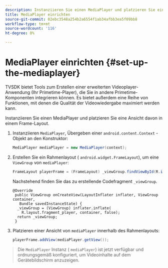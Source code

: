 ```yaml
---
description: Instanziieren Sie einen MediaPlayer und platzieren Sie eine Ansicht davon in einem Frame-Layout.
title: MediaPlayer einrichten
source-git-commit: 02ebc3548a254b2a6554f1ab34afbb3ea5f09bb8
workflow-type: tm+mt
source-wordcount: '116'
ht-degree: 0%

---
```


# MediaPlayer einrichten {#set-up-the-mediaplayer}

TVSDK bietet Tools zum Erstellen einer erweiterten Videoplayer-Anwendung (Ihr Primetime-Player), die Sie in andere Primetime-Komponenten integrieren können. Es bietet außerdem eine Reihe von Funktionen, mit denen die Qualität der Videowiedergabe maximiert werden kann.

Instanziieren Sie einen MediaPlayer und platzieren Sie eine Ansicht davon in einem Frame-Layout.

1. Instanziieren `MediaPlayer`, Übergeben einer `android.content.Context` -Objekt an den Konstruktor:

   ```java
   MediaPlayer mediaPlayer = new MediaPlayer(context);
   ```

1. Erstellen Sie ein Rahmenlayout ( `android.widget.FrameLayout`), um eine `ViewGroup` von `mediaPlayer`:

   ```java
   FrameLayout playerFrame = (FrameLayout) _viewGroup.findViewById(R.id.playerFrame);
   ```

   Nachstehend finden Sie das zu erstellende Codefragment `_viewGroup`.

   ```
   @Override 
    public ViewGroup onCreateView(LayoutInflater inflater, ViewGroup container, 
      Bundle savedInstanceState) { 
     _viewGroup = (ViewGroup) inflater.inflate( 
       R.layout.fragment_player, container, false); 
     return _viewGroup; 
    }
   ```

1. Platzieren einer Ansicht von `mediaPlayer` innerhalb des Rahmenlayouts:

   ```java
   playerFrame.addView(mediaPlayer.getView());
   ```

>Die `MediaPlayer` Instanz ( `mediaPlayer`) ist jetzt verfügbar und ordnungsgemäß konfiguriert, um Videoinhalte auf dem Gerätebildschirm anzuzeigen.
